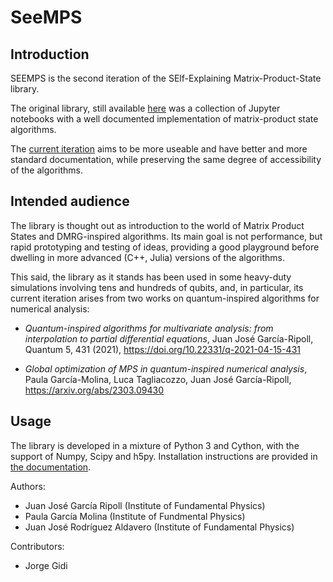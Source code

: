 # SeeMPS

## Introduction

SEEMPS is the second iteration of the SElf-Explaining Matrix-Product-State
library.

The original library, still available [here](https://github.com/juanjosegarciaripoll/seemps)
was a collection of Jupyter notebooks with a well documented implementation
of matrix-product state algorithms.

The [current iteration](https://github.com/juanjosegarciaripoll/seemps2) aims to
be more useable and have better and more standard documentation, while
preserving the same degree of accessibility of the algorithms.

## Intended audience

The library is thought out as introduction to the world of Matrix Product States
and DMRG-inspired algorithms. Its main goal is not performance, but rapid
prototyping and testing of ideas, providing a good playground before dwelling in
more advanced (C++, Julia) versions of the algorithms.

This said, the library as it stands has been used in some heavy-duty simulations
involving tens and hundreds of qubits, and, in particular, its current iteration
arises from two works on quantum-inspired algorithms for numerical analysis:

- *Quantum-inspired algorithms for multivariate analysis: from interpolation to partial differential equations*,
  Juan José García-Ripoll, Quantum 5, 431 (2021), https://doi.org/10.22331/q-2021-04-15-431

- *Global optimization of MPS in quantum-inspired numerical analysis*,
  Paula García-Molina, Luca Tagliacozzo, Juan José García-Ripoll,
  https://arxiv.org/abs/2303.09430

## Usage

The library is developed in a mixture of Python 3 and Cython, with the support
of Numpy, Scipy and h5py. Installation instructions are provided in
[the documentation](https://juanjosegarciaripoll.github.io/seemps2).

Authors:

* Juan José García Ripoll (Institute of Fundamental Physics)
* Paula García Molina (Institute of Fundmental Physics)
* Juan José Rodríguez Aldavero (Institute of Fundamental Physics)

Contributors:

* Jorge Gidi
